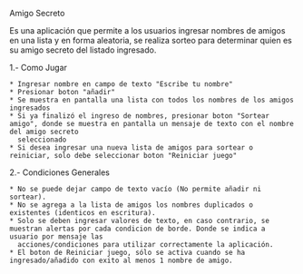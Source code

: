 Amigo Secreto

Es una aplicación que permite a los usuarios ingresar nombres de amigos en una lista y en forma aleatoria, se realiza sorteo para determinar quien es su amigo secreto del listado ingresado.

1.- Como Jugar

    * Ingresar nombre en campo de texto "Escribe tu nombre"
    * Presionar boton "añadir"
    * Se muestra en pantalla una lista con todos los nombres de los amigos ingresados
    * Si ya finalizó el ingreso de nombres, presionar boton "Sortear amigo", donde se muestra en pantalla un mensaje de texto con el nombre del amigo secreto
      seleccionado
    * Si desea ingresar una nueva lista de amigos para sortear o reiniciar, solo debe seleccionar boton "Reiniciar juego"
2.- Condiciones Generales

    * No se puede dejar campo de texto vacío (No permite añadir ni sortear).
    * No se agrega a la lista de amigos los nombres duplicados o existentes (identicos en escritura).
    * Solo se deben ingresar valores de texto, en caso contrario, se muestran alertas por cada condicion de borde. Donde se indica a usuario por mensaje las
      acciones/condiciones para utilizar correctamente la aplicación.
    * El boton de Reiniciar juego, sólo se activa cuando se ha ingresado/añadido con exito al menos 1 nombre de amigo.
